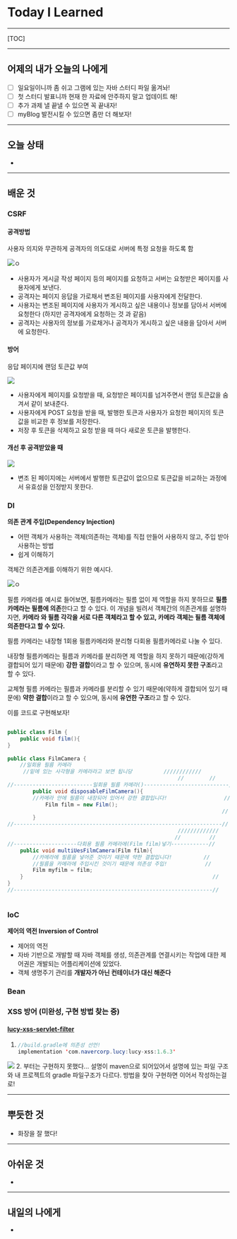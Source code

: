 <h1>Today I Learned</h1>

----------

[TOC]

-------------------------

## 어제의 내가 오늘의 나에게

- [ ] 일요일이니까 좀 쉬고 그램에 있는 자바 스터디 파일 옮겨놔!
- [ ] 첫 스터디 발표니까 현재 한 자료에 안주하지 말고 업데이트 해!
- [ ] 추가 과제 낼 끝낼 수 있으면 꼭 끝내자!
- [ ] myBlog 발전시킬 수 있으면 좀만 더 해보자!

---------------------------------

## 오늘 상태

  - 

--------------------------------

## 배운 것

### CSRF ###

#### 공격방법 

사용자 의지와 무관하게 공격자의 의도대로 서버에 특정 요청을 하도록 함

![ㅇ](https://images.velog.io/images/9sanha/post/3ed7162e-cbf1-4c82-97f5-618ea046f9a0/image-20210926163811500.png)

- 사용자가 게시글 작성 페이지 등의 페이지를 요청하고 서버는 요청받은 페이지를 사용자에게 보낸다.
-  공격자는 페이지 응답을 가로채서 변조된 페이지를 사용자에게 전달한다.
- 사용자는 변조된 페이지에 사용자가 게시하고 싶은 내용이나 정보를 담아서 서버에 요청한다 (하지만 공격자에게 요청하는 것 과 같음)
- 공격자는 사용자의 정보를 가로채거나 공격자가 게시하고 싶은 내용을 담아서 서버에 요청한다.

#### 방어

응답 페이지에 랜덤 토큰값 부여

![](https://images.velog.io/images/9sanha/post/3926c513-fd87-411c-826c-d712be17dba5/image-20210926165347185.png)

- 사용자에게 페이지를 요청받을 때, 요청받은 페이지를 넘겨주면서 랜덤 토큰값을 숨겨서 같이 보내준다.
- 사용자에게 POST 요청을 받을 때, 발행한 토큰과 사용자가 요청한 페이지의 토큰값을 비교한 후 정보를 저장한다.
- 저장 후 토큰을 삭제하고 요청 받을 때 마다 새로운 토큰을 발행한다.

#### 개선 후 공격받았을 때

![](https://images.velog.io/images/9sanha/post/371b9ba7-eb5b-4297-91d5-fbbc946d59ac/image-20210926171234028.png)

- 변조 된 페이지에는 서버에서 발행한 토큰값이 없으므로 토큰값을 비교하는 과정에서 유효성을 인정받지 못한다.



### DI

**의존 관계 주입(Dependency Injection)**

- 어떤 객체가 사용하는 객체(의존하는 객체)를 직접 만들어 사용하지 않고, 주입 받아 사용하는 방법
- 쉽게 이해하기

객체간 의존관계를 이해하기 위한 예시다.

![ㅇ](https://images.velog.io/images/2_juzzang/post/b9db4c10-9036-4f2b-bd0b-b319ec570c7e/image-20210926195816469.png)

필름 카메라를 예시로 들어보면, 필름카메라는 필름 없이 제 역할을 하지 못하므로 **필름카메라는 필름에 의존**한다고 할 수 있다. 이 개념을 빌려서 객체간의 의존관계를 설명하자면, **카메라 와  필름 각각을 서로 다른 객체라고 할 수 있고,  카메라 객체는  필름 객체에 의존한다고 할 수 있다.**

필름 카메라는 내장형 1회용 필름카메라와 분리형 다회용 필름카메라로 나눌 수 있다. 

내장형 필름카메라는 필름과 카메라를 분리하면 제 역할을 하지 못하기 때문에(강하게 결합되어 있기 때문에) **강한 결합**이라고 할 수 있으며, 동시에 **유연하지 못한 구조**라고 할 수 있다.

교체형 필름 카메라는 필름과 카메라를 분리할 수 있기 때문에(약하게 결합되어 있기 때문에) **약한 결합**이라고 할 수 있으며, 동시에 **유연한 구조**라고 할 수 있다. 

이를 코드로 구현해보자!

``` java

public class Film {
    public void film(){
}
   
public class FilmCamera {
    //일회용 필름 카메라
     //밑에 있는 사각형을 카메라라고 보면 됩니당          ////////////
                                                      //        //
//-------------------------일회용 필름 카메라()---------------------------//
    	public void disposableFilmCamera(){  						                  //						
        //카메라 안에 필름이 내장되어 있어서 강한 결합입니다!			         //
        	Film film = new Film();								                      //
                                                                    //
   		}												                                      //
//------------------------------------------------------------------//
                                                      /////////////
                                                     //         //
//--------------------다회용 필름 카메라에(Film film)넣기------------//
    public void multiUesFilmCamera(Film film){					         //
        //카메라에 필름을 넣어준 것이기 때문에 약한 결합입니다!		  //
        //필름을 카메라에 주입시킨 것이기 때문에 의존성 주입!			   //
        Film myfilm = film;									                     //
    }                                                            //
}															                                   //
//---------------------------------------------------------------//
    
```



### IoC

**제어의 역전 Inversion of Control**

- 제어의 역전
- 자바 기반으로 개발할 때 자바 객체를 생성, 의존관계를 연결시키는 작업에 대한 제어권은 개발되는 어플리케이션에 있었다.
- 객체 생명주기 관리를 **개발자가 아닌 컨테이너가 대신 해준다** 

### Bean



### XSS 방어 (미완성, 구현 방법 찾는 중)

#### **[lucy-xss-servlet-filter](https://github.com/naver/lucy-xss-servlet-filter)**

1. ```java
   //build.gradle에 의존성 선언!
   implementation 'com.navercorp.lucy:lucy-xss:1.6.3'
   ```

 ![](https://images.velog.io/images/9sanha/post/6bbc6a07-c87b-48b0-9e2e-862570e3e8a1/image-20210926182630550.png)
2. 부터는 구현하지 못했다... 설명이 maven으로 되어있어서 설명에 있는 파일 구조와 내 프로젝트의 gradle 파일구조가 다르다. 방법을 찾아 구현하면 이어서 작성하는걸로!

------------------------------------

## 뿌듯한 것 ##

  - 화장을 잘 했다!

-------------------------------------

## 아쉬운 것 ##

  - 

-----------------------------------------

## 내일의 나에게 ##

  - 
